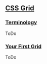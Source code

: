 ## [CSS Grid](https://mozilladevelopers.github.io/playground/css-grid)

### [Terminology](https://mozilladevelopers.github.io/playground/css-grid)

ToDo

### [Your First Grid](https://mozilladevelopers.github.io/playground/css-grid/02-first-grid/)

ToDo
